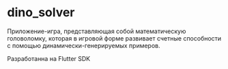 # dino_solver

Приложение-игра, представляющая собой математическую головоломку, которая в игровой форме развивает счетные способности с помощью динамически-генерируемых примеров.

Разработанна на Flutter SDK

